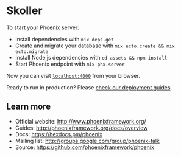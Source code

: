 # Skoller

To start your Phoenix server:

  * Install dependencies with `mix deps.get`
  * Create and migrate your database with `mix ecto.create && mix ecto.migrate`
  * Install Node.js dependencies with `cd assets && npm install`
  * Start Phoenix endpoint with `mix phx.server`

Now you can visit [`localhost:4000`](http://localhost:4000) from your browser.

Ready to run in production? Please [check our deployment guides](http://www.phoenixframework.org/docs/deployment).

## Learn more

  * Official website: http://www.phoenixframework.org/
  * Guides: http://phoenixframework.org/docs/overview
  * Docs: https://hexdocs.pm/phoenix
  * Mailing list: http://groups.google.com/group/phoenix-talk
  * Source: https://github.com/phoenixframework/phoenix
